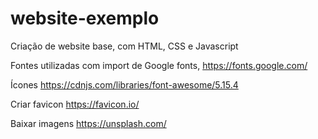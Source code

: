 # website-exemplo

Criação de website base, com HTML, CSS e Javascript

Fontes utilizadas com import de Google fonts, https://fonts.google.com/

Ícones https://cdnjs.com/libraries/font-awesome/5.15.4

Criar favicon https://favicon.io/

Baixar imagens https://unsplash.com/
